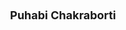 ---
layout: page
title: <font size =4 > Puhabi Chakraborti </font>
description: KV NITA, India <br> <br> August, 2021 - 
img: assets/img/members/puhabi.jpg
importance: 2
category: High School Students
---